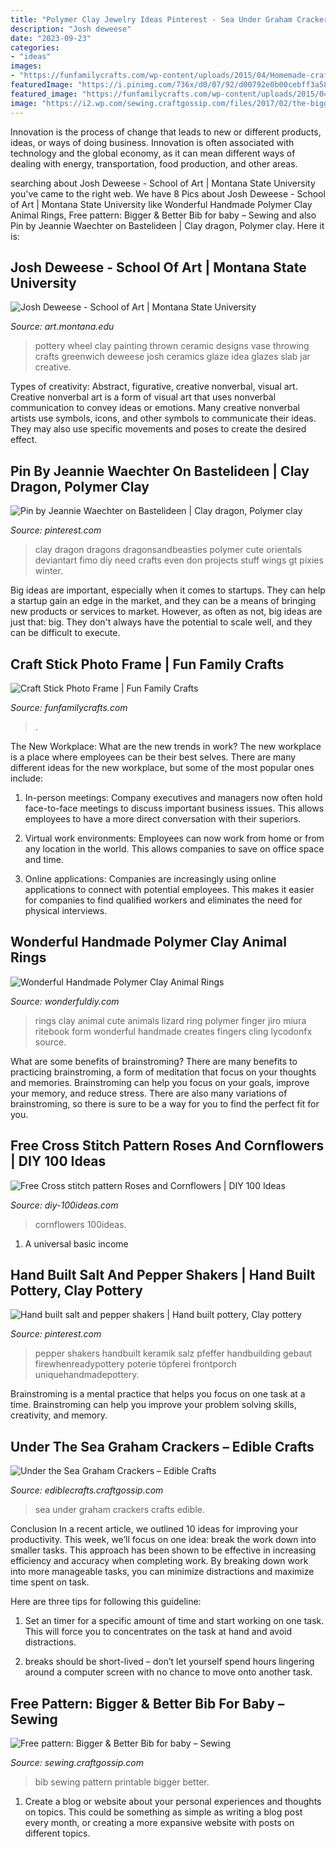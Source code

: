 ```yaml
---
title: "Polymer Clay Jewelry Ideas Pinterest - Sea Under Graham Crackers Crafts Edible"
description: "Josh deweese"
date: "2023-09-23"
categories:
- "ideas"
images:
- "https://funfamilycrafts.com/wp-content/uploads/2015/04/Homemade-craft-stick-frame-kidscraft-@clubchicacircle.jpg"
featuredImage: "https://i.pinimg.com/736x/d0/07/92/d00792e0b00cebff3a587290ce41df2e.jpg"
featured_image: "https://funfamilycrafts.com/wp-content/uploads/2015/04/Homemade-craft-stick-frame-kidscraft-@clubchicacircle.jpg"
image: "https://i2.wp.com/sewing.craftgossip.com/files/2017/02/the-bigger-and-better-bib-pattern-printable.jpg?fit=600%2C900"
---
```



Innovation is the process of change that leads to new or different products, ideas, or ways of doing business. Innovation is often associated with technology and the global economy, as it can mean different ways of dealing with energy, transportation, food production, and other areas.

	

		
searching about Josh Deweese - School of Art | Montana State University you've came to the right web. We have 8 Pics about Josh Deweese - School of Art | Montana State University like Wonderful Handmade Polymer Clay Animal Rings, Free pattern: Bigger &amp; Better Bib for baby – Sewing and also Pin by Jeannie Waechter on Bastelideen | Clay dragon, Polymer clay. Here it is:
		
    
## Josh Deweese - School Of Art | Montana State University

<img loading=lazy src="http://art.montana.edu/_ldp/.private_ldp/a202/production/master/cb945bc7-bd7e-49ca-afe3-98db5089ca64.jpg" onerror="this.onerror=null;this.src='https://tse4.mm.bing.net/th?id=OIP.2q27E2p7HwraJH4eTOOOOAHaKL&amp;pid=15.1';" alt="Josh Deweese - School of Art | Montana State University">

_Source: art.montana.edu_

>pottery wheel clay painting thrown ceramic designs vase throwing crafts greenwich deweese josh ceramics glaze idea glazes slab jar creative. 

	

Types of creativity: Abstract, figurative, creative nonverbal, visual art.
Creative nonverbal art is a form of visual art that uses nonverbal communication to convey ideas or emotions. Many creative nonverbal artists use symbols, icons, and other symbols to communicate their ideas. They may also use specific movements and poses to create the desired effect.

    
## Pin By Jeannie Waechter On Bastelideen | Clay Dragon, Polymer Clay

<img loading=lazy src="https://i.pinimg.com/736x/51/b7/f0/51b7f0e45dc42a3b41e7773ed88b647c--dragons.jpg" onerror="this.onerror=null;this.src='https://tse1.mm.bing.net/th?id=OIP.xcxv5mv7LKP6kKg-vYDnVgHaMr&amp;pid=15.1';" alt="Pin by Jeannie Waechter on Bastelideen | Clay dragon, Polymer clay">

_Source: pinterest.com_

>clay dragon dragons dragonsandbeasties polymer cute orientals deviantart fimo diy need crafts even don projects stuff wings gt pixies winter. 

	

Big ideas are important, especially when it comes to startups. They can help a startup gain an edge in the market, and they can be a means of bringing new products or services to market. However, as often as not, big ideas are just that: big. They don't always have the potential to scale well, and they can be difficult to execute.

    
## Craft Stick Photo Frame | Fun Family Crafts

<img loading=lazy src="https://funfamilycrafts.com/wp-content/uploads/2015/04/Homemade-craft-stick-frame-kidscraft-@clubchicacircle.jpg" onerror="this.onerror=null;this.src='https://tse4.mm.bing.net/th?id=OIP.l_AyMwOvAlZPykU4uPY4GwHaJ7&amp;pid=15.1';" alt="Craft Stick Photo Frame | Fun Family Crafts">

_Source: funfamilycrafts.com_

>. 

	

The New Workplace: What are the new trends in work?
The new workplace is a place where employees can be their best selves. There are many different ideas for the new workplace, but some of the most popular ones include:
1. In-person meetings: Company executives and managers now often hold face-to-face meetings to discuss important business issues. This allows employees to have a more direct conversation with their superiors.

2. Virtual work environments: Employees can now work from home or from any location in the world. This allows companies to save on office space and time.

3. Online applications: Companies are increasingly using online applications to connect with potential employees. This makes it easier for companies to find qualified workers and eliminates the need for physical interviews.

    
## Wonderful Handmade Polymer Clay Animal Rings

<img loading=lazy src="https://cdn.wonderfuldiy.com/wp-content/uploads/2015/01/15.jpg" onerror="this.onerror=null;this.src='https://tse4.mm.bing.net/th?id=OIP.-XHK0lLkd_xq9arY9CTEPwHaFi&amp;pid=15.1';" alt="Wonderful Handmade Polymer Clay Animal Rings">

_Source: wonderfuldiy.com_

>rings clay animal cute animals lizard ring polymer finger jiro miura ritebook form wonderful handmade creates fingers cling lycodonfx source. 

	

What are some benefits of brainstroming?
There are many benefits to practicing brainstroming, a form of meditation that focus on your thoughts and memories. Brainstroming can help you focus on your goals, improve your memory, and reduce stress. There are also many variations of brainstroming, so there is sure to be a way for you to find the perfect fit for you.

    
## Free Cross Stitch Pattern Roses And Cornflowers | DIY 100 Ideas

<img loading=lazy src="https://diy-100ideas.com/wp-content/uploads/2016/04/cross-stitch-pattern-roses-and-cornflowers-2.png" onerror="this.onerror=null;this.src='https://tse3.mm.bing.net/th?id=OIP.-gbuFSMhjlhDE9-KL2jElgHaLc&amp;pid=15.1';" alt="Free Cross stitch pattern Roses and Cornflowers | DIY 100 Ideas">

_Source: diy-100ideas.com_

>cornflowers 100ideas. 

	

1. A universal basic income

    
## Hand Built Salt And Pepper Shakers | Hand Built Pottery, Clay Pottery

<img loading=lazy src="https://i.pinimg.com/736x/d0/07/92/d00792e0b00cebff3a587290ce41df2e.jpg" onerror="this.onerror=null;this.src='https://tse1.mm.bing.net/th?id=OIP.iswkl11MT0JaUdz5ahCTAAHaJ3&amp;pid=15.1';" alt="Hand built salt and pepper shakers | Hand built pottery, Clay pottery">

_Source: pinterest.com_

>pepper shakers handbuilt keramik salz pfeffer handbuilding gebaut firewhenreadypottery poterie töpferei frontporch uniquehandmadepottery. 

	

Brainstroming is a mental practice that helps you focus on one task at a time. Brainstroming can help you improve your problem solving skills, creativity, and memory.

    
## Under The Sea Graham Crackers – Edible Crafts

<img loading=lazy src="https://i1.wp.com/ediblecrafts.craftgossip.com/files/2016/01/Under-the-Sea-Graham-Crackers.jpg?fit=600,800" onerror="this.onerror=null;this.src='https://tse1.mm.bing.net/th?id=OIP.nOFoFoNlhHWraWEURspINAHaJ4&amp;pid=15.1';" alt="Under the Sea Graham Crackers – Edible Crafts">

_Source: ediblecrafts.craftgossip.com_

>sea under graham crackers crafts edible. 

	

Conclusion
In a recent article, we outlined 10 ideas for improving your productivity. This week, we’ll focus on one idea: break the work down into smaller tasks.
This approach has been shown to be effective in increasing efficiency and accuracy when completing work. By breaking down work into more manageable tasks, you can minimize distractions and maximize time spent on task.

Here are three tips for following this guideline:

1) Set an timer for a specific amount of time and start working on one task. This will force you to concentrates on the task at hand and avoid distractions.

2) breaks should be short-lived – don’t let yourself spend hours lingering around a computer screen with no chance to move onto another task.

    
## Free Pattern: Bigger &amp; Better Bib For Baby – Sewing

<img loading=lazy src="https://i2.wp.com/sewing.craftgossip.com/files/2017/02/the-bigger-and-better-bib-pattern-printable.jpg?fit=600%2C900" onerror="this.onerror=null;this.src='https://tse3.mm.bing.net/th?id=OIP.Em_uqlDXF5V0Ta0INbStRAHaLH&amp;pid=15.1';" alt="Free pattern: Bigger &amp; Better Bib for baby – Sewing">

_Source: sewing.craftgossip.com_

>bib sewing pattern printable bigger better. 

	

1. Create a blog or website about your personal experiences and thoughts on topics. This could be something as simple as writing a blog post every month, or creating a more expansive website with posts on different topics.


